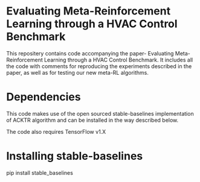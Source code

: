 # Evaluating Meta-Reinforcement Learning through a HVAC Control Benchmark

This repositery contains code accompanying the paper- Evaluating Meta-Reinforcement Learning through a HVAC Control Benchmark. It includes all the code with comments for reproducing the experiments described in the paper, as well as for testing our new meta-RL algorithms.

# Dependencies
This code makes use of the open sourced stable-baselines implementation of ACKTR algorithm and can be installed in the way described below.

The code also requires TensorFlow v1.X 

# Installing stable-baselines
pip install stable_baselines
